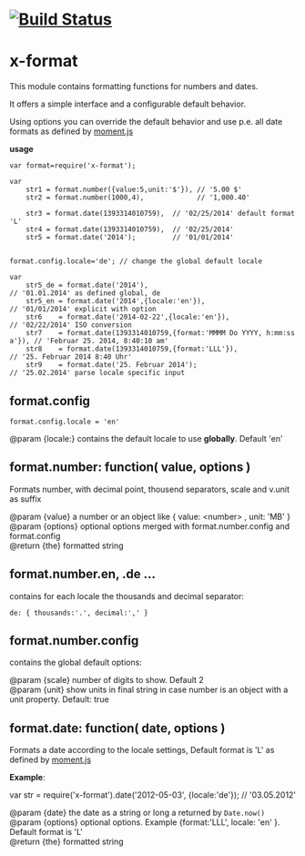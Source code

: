 [![Build Status](https://travis-ci.org/x-component/x-format.png?v0.0.0)](https://travis-ci.org/x-component/x-format)
=======================================================================================================



x-format
========

This module contains formatting functions for numbers and dates.

It offers a simple interface and a configurable default behavior.

Using options you can override the default behavior and use 
p.e. all date formats as defined by [moment.js](http://momentjs.com)

**usage**

    var format=require('x-format');

    var
        str1 = format.number({value:5,unit:'$'}), // '5.00 $'
        str2 = format.number(1000,4),             // '1,000.40'

        str3 = format.date(1393314010759),  // '02/25/2014' default format 'L'
        str4 = format.date(1393314010759),  // '02/25/2014'
        str5 = format.date('2014');         // '01/01/2014'


    format.config.locale='de'; // change the global default locale

    var	
        str5_de = format.date('2014'),                                           // '01.01.2014' as defined global, de 
        str5_en = format.date('2014',{locale:'en'}),                             // '01/01/2014' explicit with option
        str6    = format.date('2014-02-22',{locale:'en'}),                       // '02/22/2014' ISO conversion
        str7    = format.date(1393314010759,{format:'MMMM Do YYYY, h:mm:ss a'}), // 'Februar 25. 2014, 8:40:10 am'
        str8    = format.date(1393314010759,{format:'LLL'}),                     // '25. Februar 2014 8:40 Uhr'
        str9    = format.date('25. Februar 2014');                               // '25.02.2014' parse locale specific input


format.config
-------------

    format.config.locale = 'en'

@param {locale:} contains the default locale to use **globally**. Default &#39;en&#39;   


format.number: function( value, options )
-------------------------------

Formats number, with decimal point, thousend separators, scale and v.unit as suffix

@param {value} a number or an object like { value: &lt;number&gt; , unit: &#39;MB&#39; }   
@param {options} optional options merged with format.number.config and format.config   
@return {the}  formatted string   


format.number.en, .de ...
-------------------------

contains for each locale the thousands and decimal separator:

    de: { thousands:'.', decimal:',' }


format.number.config
--------------------

contains the global default options:

@param {scale} number of digits to show. Default 2   
@param {unit} show units in final string in case number is an object with a unit property. Default: true   


format.date: function( date, options )
-------------------------------

Formats a date according to the locale settings,
Default format is 'L' as defined by [moment.js](http://momentjs.com)

**Example**:

   var str = require('x-format').date('2012-05-03', {locale:'de'}); // '03.05.2012'

@param {date} the date as a string or long a returned by `Date.now()`   
@param {options} optional options. Example {format:&#39;LLL&#39;, locale: &#39;en&#39; }. Default format is &#39;L&#39;   
@return {the}  formatted string   
